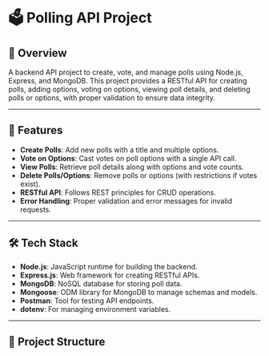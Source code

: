 # 🗳️ Polling API Project

## 🚀 Overview
A backend API project to create, vote, and manage polls using Node.js, Express, and MongoDB. This project provides a RESTful API for creating polls, adding options, voting on options, viewing poll details, and deleting polls or options, with proper validation to ensure data integrity.

---

## 📌 Features
- **Create Polls**: Add new polls with a title and multiple options.
- **Vote on Options**: Cast votes on poll options with a single API call.
- **View Polls**: Retrieve poll details along with options and vote counts.
- **Delete Polls/Options**: Remove polls or options (with restrictions if votes exist).
- **RESTful API**: Follows REST principles for CRUD operations.
- **Error Handling**: Proper validation and error messages for invalid requests.

---

## 🛠️ Tech Stack
- **Node.js**: JavaScript runtime for building the backend.
- **Express.js**: Web framework for creating RESTful APIs.
- **MongoDB**: NoSQL database for storing poll data.
- **Mongoose**: ODM library for MongoDB to manage schemas and models.
- **Postman**: Tool for testing API endpoints.
- **dotenv**: For managing environment variables.

---

## 📂 Project Structure
